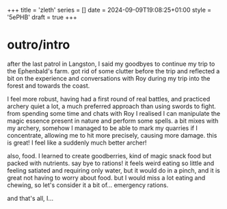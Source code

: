 +++
title = 'zleth'
series = []
date = 2024-09-09T19:08:25+01:00
style = '5ePHB'
draft = true
+++

# outro/intro

after the last patrol in Langston, I said my goodbyes to continue my trip to the Ephenbald's farm. got rid of some clutter before the trip and reflected a bit on the experience and conversations with Roy during my trip into the forest and towards the coast.

I feel more robust, having had a first round of real battles, and practiced archery quiet a lot, a much preferred approach than using swords to fight. from spending some time and chats with Roy I realised I can manipulate the magic essence present in nature and perform some spells. a bit mixes with my archery, somehow I managed to be able to mark my quarries if I concentrate, allowing me to hit more precisely, causing more damage. this is great! I feel like a suddenly much better archer!

also, food. I learned to create goodberries, kind of magic snack food but packed with nutrients. say bye to rations! it feels weird eating so little and feeling satiated and requiring only water, but it would do in a pinch, and it is great not having to worry about food. but I would miss a lot eating and chewing, so let's consider it a bit of... emergency rations.

and that's all, I...